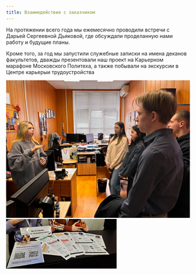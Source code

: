 ```yaml
---
title: Взаимодействие с заказчиком
---
```


На протяжении всего года мы ежемесячно проводили встречи с Дарьей Сергеевной Дьяковой, где обсуждали проделанную нами работу и будущие планы. 

Кроме того, за год мы запустили служебные записки на имена деканов факультетов, дважды презентовали наш проект на Карьерном марафоне Московского Политеха, а также побывали на экскурсии в Центре карьерыи трудоустройства

![](exc.png)
![](marathon.png)

